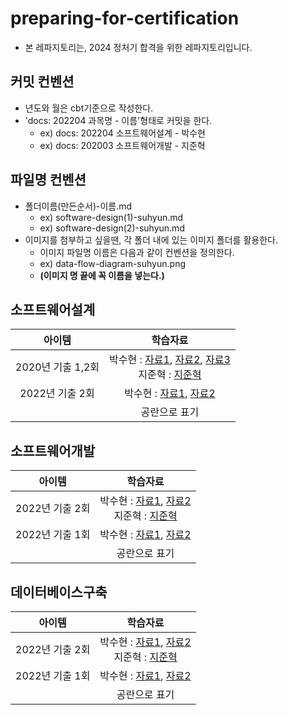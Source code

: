 # preparing-for-certification
- 본 레파지토리는, 2024 정처기 합격을 위한 레파지토리입니다.

## 커밋 컨벤션
- 년도와 월은 cbt기준으로 작성한다.
- 'docs: 202204 과목명 - 이름'형태로 커밋을 한다.
  - ex) docs: 202204 소프트웨어설계 - 박수현
  - ex) docs: 202003 소프트웨어개발 - 지준혁

## 파일명 컨벤션
- 폴더이름(만든순서)-이름.md
  - ex) software-design(1)-suhyun.md
  - ex) software-design(2)-suhyun.md
- 이미지를 첨부하고 싶을땐, 각 폴더 내에 있는 이미지 폴더를 활용한다.
  - 이미지 파일명 이름은 다음과 같이 컨벤션을 정의한다.
  - ex) data-flow-diagram-suhyun.png
  - **(이미지 명 끝에 꼭 이름을 넣는다.)**

## 소프트웨어설계
|      아이템      |                                                                                                                                                                                                           학습자료                                                                                                                                                                                                           |
|:-------------:|:------------------------------------------------------------------------------------------------------------------------------------------------------------------------------------------------------------------------------------------------------------------------------------------------------------------------------------------------------------------------------------------------------------------------:|
| 2020년 기출 1,2회 | 박수현 : [자료1](https://github.com/2024-pass-backend/preparing-for-certification/blob/main/software-design/software-design(1)-suhyun.md), [자료2](https://github.com/2024-pass-backend/preparing-for-certification/blob/main/software-design/software-design(2)-suhyun.md), [자료3](https://github.com/2024-pass-backend/preparing-for-certification/blob/main/software-design/software-design(3)-suhyun.md)  <br> 지준혁 : [지준혁]() |
|  2022년 기출 2회  |                                                                                                                                                                                                      박수현 : [자료1](https://github.com/2024-pass-backend/preparing-for-certification/blob/main/software-design/software-design(4)-suhyun.md), [자료2](https://github.com/2024-pass-backend/preparing-for-certification/blob/main/software-design/software-design(5)-suhyun.md)                                                                                                                                                                                               |
|               |                                                                                                                                                                                                         공란으로 표기                                                                                                                                                                                                          |


## 소프트웨어개발
|     아이템     |                                                                                                                                                                                                           학습자료                                                                                                                                                                                                           |
|:-----------:|:------------------------------------------------------------------------------------------------------------------------------------------------------------------------------------------------------------------------------------------------------------------------------------------------------------------------------------------------------------------------------------------------------------------------:|
| 2022년 기출 2회 | 박수현 : [자료1](https://github.com/2024-pass-backend/preparing-for-certification/blob/main/software-development/software-development(1)-suhyun.md), [자료2](https://github.com/2024-pass-backend/preparing-for-certification/blob/main/software-development/software-development(2)-suhyun.md)  <br> 지준혁 : [지준혁]() |
| 2022년 기출 1회 |                                                                                                                                                                                                      박수현 : [자료1](https://github.com/2024-pass-backend/preparing-for-certification/blob/main/software-development/software-development(3)-suhyun.md), [자료2](https://github.com/2024-pass-backend/preparing-for-certification/blob/main/software-development/software-development(4)-suhyun.md)                                                                                                                                                                                               |
|             |                                                                                                                                                                                                         공란으로 표기                                                                                                                                                                                                          |

## 데이터베이스구축
|     아이템     |                    학습자료                    |
|:-----------:|:------------------------------------------:|
| 2022년 기출 2회 | 박수현 : [자료1](), [자료2]()  <br> 지준혁 : [지준혁]() |
| 2022년 기출 1회 |           박수현 : [자료1](), [자료2]()           |
|             |                  공란으로 표기                   |
